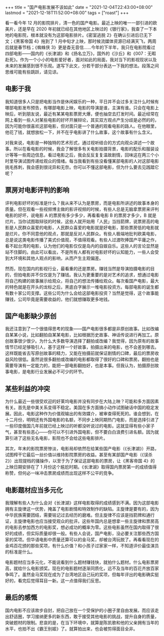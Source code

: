 +++
title = "国产电影发展不该如此"
date = "2021-12-04T22:43:00+08:00"
lastmod = "2021-12-18T11:52:00+08:00"
tags = ["roast"]
+++

看一看今年 12 月的影院排片，清一色的国产电影。最近上映的唯一一部引进的欧美片，还是早在 2020 年初就已经在其他地区上映过的《银行家》，我查了一下本地的电影院，根本就没有为这部电影排片。《密室逃脱 2》在确认引进后已无下文；《黑客帝国 4》拖到了 1 月中旬才上映，那时候流媒体资源已经满天飞，两周后就是春节档；《蜘蛛侠 3》更是杳无音信……今年的下半年，我只在电影院看过四部电影——国内的《长津湖》和《扬名立万》，国外的《沙丘》和《007：无暇赴死》。作为一个小小的电影爱好者，面对如此的局面，我对当下的影视现状以及未来的发展感到很不乐观。遂写下此文，分若干部分表达一下我的想法。段落之间思维可能有些跳跃，请见谅。

## 电影于我

我知道很多人只是把电影当作是休闲娱乐的一种，平日并不会过多关注什么时候有哪部电影发布预告，有哪部电影上映，电影的导演是谁，主演有谁。只会在电影上映后，听到朋友说，最近有某某电影票房大爆，便也抽空去打发时间。最近经常在网上看到一些人对某些电影的好坏开展辩论，其实双方观点产生分歧是必然的的，因为可能你很喜欢这部电影，但对面只是一个普通的观看电影的路人。在他眼里，他花了钱，就想放松一下，并不在乎电影讲了什么故事，这个故事有什么含义。

对我来说，电影是一种独特的艺术形式，通过视听结合的方式向观众讲述一个故事。所以在看电影的时候，我会了解很多有关电影拍摄背景，电影的配乐和服装设计等等一些周边信息。看过电影之后，我会反反复复温故剧情，回味这在两三个小时里导演试图传递给观众的情绪。每当我看到有些没看懂某部电影的人对这部电影挑毛拣刺，我会感到很诧异和无奈。你可以不懂这部电影，但为什么要去见践踏它呢？

## 票房对电影评判的影响

评判电影好坏的标准是什么？我从来不认为是票房，而是电影所讲述的故事本身的质量。但在观看一些视频博主做的影评视频的时候，有些人总是无脑拿票房来评判电影的好坏，说电影 A 的票房有多少多少，再看看电影 B 的票房才多少，B 就是烂片。当你试图取辩驳的时候，这些人就开始用「人民」当挡箭牌，说票房高的电影是人民群众喜爱的电影，人民群众喜爱的电影就是好电影，那些票房低的电影就是烂片。你不同意他的观点，那就是反对人民群众。有些人极端地批判欧美电影，总是说这类电影传播了美式价值观，不值得观看。有些人过渡吹捧国产平庸之作，看不起台湾的电影，认为他们的电影仅仅是岛内的自娱自乐。这些人的言论显然是站不住脚的。由此可以看出，不是所有人都有对电影好坏的认知能力，一些人会受到大环境和其他人观点的影响，从而产生主观偏差。

然而，现在国内的影视行业，最看重的还是票房。赚钱当然是导演拍摄电影的目的，但拍电影并不仅仅是为了赚钱。我认为更重要的是对艺术的追求，想通过电影将自己构建的故事展示给观众，将自己的想法传播给观众。每次看国产电影，最大的特色就是在开头的龙标之后，黑底白字展示一堆电影投资方。每部电影的诞生都有数十家公司支撑。这些公司为什么会给这部电影投资？当然是觉得，这个故事能赚钱，公司毕竟是需要收益的，他们就想赚取更多地钱。

## 国产电影缺少原创

我还注意到了一个很值得思考的现象——国产电影很多都是非原创故事。比如改编自某某小说，比如翻拍自某某电影，比如根据历史故事、神话传说进行再加工。原创故事很少很少。为什么大多数导演选择了翻拍或改编？我觉得，因为原有的故事情节已经足够吸引人，基于这样一个好故事，拍摄出来的电影，也不会差到哪去。这样既能省去写原创故事的精力，又能在拍摄前就保证剧情的口碑，最后的票房收益风险很低。虽然说很多翻拍或改编的电影都取得了很好的口碑和票房。翻拍也是需要导演有一定能力的，能把一部电影翻拍好，也是本事。但我认为，拍摄原创故事电影，是电影行业发展必不可少的环节。

## 某些利益的冲突

为什么最近一些很受欢迎的好莱坞电影并没有同步在大陆上映？可能和多方面因素有关。首先是中美关系变得不稳定。美国在多方面搞小动作试图破话中国的稳定发展。因此，电影这种作为价值观输出的有效媒介，被审查得死死的。谁会想到，在十二月份，明明还有外国电影的名额，不同步上映同期热门电影，而是选择引进了一些印度俄国几年前就已经上映过的听都没听说过的电影。这就显得有些小家子气，甚至有些恶心——你可以不引进外国电影，但不要白白浪费引进名额。因为就算引进了这些无名电影，影院也不会给这些电影排片。

其次，年末的影院票房惨淡，电影局却依然在给某些国产电影（《长津湖》）开路，试图榨干它最后一丝价值以维持影院票房的收益。甚至有某部国产电影（《误杀 2》）出现提档的骚操作，以至于为了保证这部电影的票房，让《黑客帝国 4》的上映日期安排在了 1 月份这个尴尬时期。《长津湖》取得国内票房第一的成绩值得称赞，但何必一味冲击票房成绩而出现这样不公平的竞争。

## 电影题材应当多元化

我理解有些人为什么会对《长津湖》这样电影取得的成绩感到不满。因为这部电影拥有主旋律这一优势，掩盖了电影剧情和特效制作的缺陷。主旋律是要有的，因为中华民族需要团结，需要铭记过去经历的磨难。但主旋律不应该是挡箭牌和通行证，主旋律电影也应当接受观众的批评。这些年国内总是想拿一些主旋律和票房高的电影去参加西方的电影奖，想必成功的概率为零。这些电影虽然在国内取得了很好的成绩，但实际质量却很一般。有些人会说，国产电影，没必要关注那些西方国家的奖项。但华语电影中质量还算可以的金马奖，却被台湾玩脱了。再看看现在的金鸡百花颁的那些奖项，有什么价值？和小孩子过家家一样，不知道评价最佳演员的标准是什么。

电影题材应当多元化，不能说看到什么题材赚钱快，就拍什么题材。什么电影票房高，就给什么电影颁奖。现在的电影题材逐渐同质化，远不及当年的百花齐放百家争鸣了。虽然金马奖现在成为了台湾地区自己玩的奖项，但每年评出的电影确实挺好的，看完后觉得耳目一新。这一点值得我们反思。

## 最后的感慨

国内电影不应该故步自封，把自己放在一个受保护的小圈子里自由发展。而应该走出舒适圈，学习接纳更多的新东西，敢于接受其他电影的挑战，提升自身的质量，突破题材的限制。悲哀的是，在当下环境中，就算是陈凯歌和他的父亲拥有当年的水平，也拍不出《霸王别姬》了。就算拍出来，也会被剪得面目全非。

